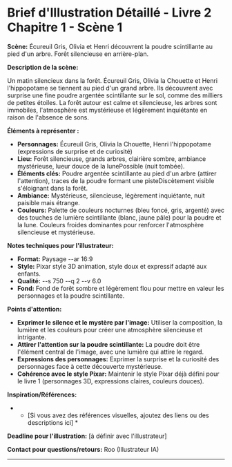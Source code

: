 # Brief d'Illustration Détaillé - Livre 2 Chapitre 1 - Scène 1

**Scène:** Écureuil Gris, Olivia et Henri découvrent la poudre scintillante au pied d'un arbre. Forêt silencieuse en arrière-plan.

**Description de la scène:**

Un matin silencieux dans la forêt. Écureuil Gris, Olivia la Chouette et Henri l'hippopotame se tiennent au pied d'un grand arbre. Ils découvrent avec surprise une fine poudre argentée scintillante sur le sol, comme des milliers de petites étoiles. La forêt autour est calme et silencieuse, les arbres sont immobiles, l'atmosphère est mystérieuse et légèrement inquiétante en raison de l'absence de sons.

**Éléments à représenter :**

*   **Personnages:** Écureuil Gris, Olivia la Chouette, Henri l'hippopotame (expressions de surprise et de curiosité)
*   **Lieu:** Forêt silencieuse, grands arbres, clairière sombre, ambiance mystérieuse,  lueur douce de la lunePossible (nuit tombée).
*   **Éléments clés:** Poudre argentée scintillante au pied d'un arbre (attirer l'attention),  traces de la poudre formant une pisteDiscètement visible s'éloignant dans la forêt.
*   **Ambiance:** Mystérieuse, silencieuse, légèrement inquiétante,  nuit paisible mais étrange.
*   **Couleurs:** Palette de couleurs nocturnes (bleu foncé, gris, argenté) avec des touches de lumière scintillante (blanc, jaune pâle) pour la poudre et la lune. Couleurs froides dominantes pour renforcer l'atmosphère silencieuse et mystérieuse.

**Notes techniques pour l'illustrateur:**

*   **Format:** Paysage --ar 16:9
*   **Style:** Pixar style 3D animation,  style doux et expressif adapté aux enfants.
*   **Qualité:** --s 750 --q 2 --v 6.0
*   **Fond:** Fond de forêt sombre et légèrement flou pour mettre en valeur les personnages et la poudre scintillante.

**Points d'attention:**

*   **Exprimer le silence et le mystère par l'image:** Utiliser la composition, la lumière et les couleurs pour créer une atmosphère silencieuse et intrigante.
*   **Attirer l'attention sur la poudre scintillante:**  La poudre doit être l'élément central de l'image,  avec une lumière qui attire le regard.
*   **Expressions des personnages:**  Exprimer la surprise et la curiosité des personnages face à cette découverte mystérieuse.
*   **Cohérence avec le style Pixar:**  Maintenir le style Pixar déjà défini pour le livre 1 (personnages 3D, expressions claires, couleurs douces).

**Inspiration/Références:**

*   * [Si vous avez des références visuelles, ajoutez des liens ou des descriptions ici] *

**Deadline pour l'illustration:** [à définir avec l'illustrateur]

**Contact pour questions/retours:** Roo (Illustrateur IA)

---